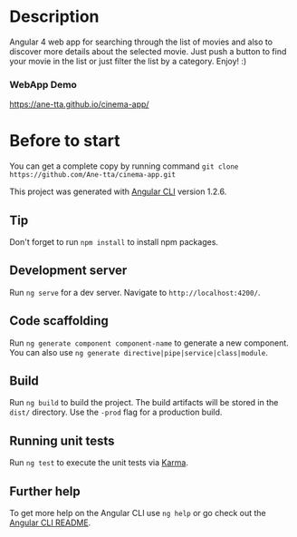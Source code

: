# Description
Angular 4 web app for searching through the list of movies and also to discover more details about the selected movie. Just push a button to find  your movie in the list or just filter the list by a category. Enjoy! :)

### WebApp Demo
https://ane-tta.github.io/cinema-app/

# Before to start
You can get a complete copy by running command
`git clone https://github.com/Ane-tta/cinema-app.git`

This project was generated with [Angular CLI](https://github.com/angular/angular-cli) version 1.2.6.

## Tip

Don't forget to run `npm install` to install npm packages.

## Development server

Run `ng serve` for a dev server. Navigate to `http://localhost:4200/`.

## Code scaffolding

Run `ng generate component component-name` to generate a new component. You can also use `ng generate directive|pipe|service|class|module`.

## Build

Run `ng build` to build the project. The build artifacts will be stored in the `dist/` directory. Use the `-prod` flag for a production build.

## Running unit tests

Run `ng test` to execute the unit tests via [Karma](https://karma-runner.github.io).

## Further help

To get more help on the Angular CLI use `ng help` or go check out the [Angular CLI README](https://github.com/angular/angular-cli/blob/master/README.md).
